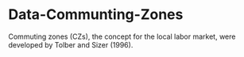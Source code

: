 # Data-Communting-Zones
Commuting zones (CZs), the concept for the local labor market, were developed by Tolber and Sizer (1996).
